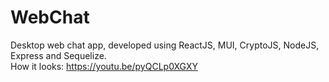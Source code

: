 # WebChat
Desktop web chat app, developed using ReactJS, MUI, CryptoJS, NodeJS, Express and Sequelize.  
How it looks: https://youtu.be/pyQCLp0XGXY
